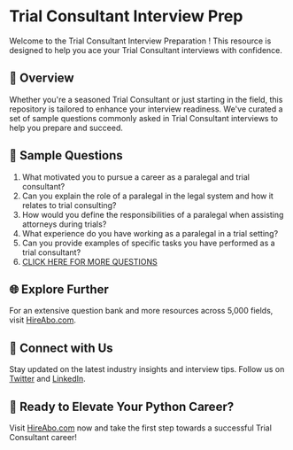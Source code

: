 # Trial Consultant Interview Prep

Welcome to the Trial Consultant Interview Preparation ! This resource is designed to help you ace your Trial Consultant interviews with confidence.

## 🚀 Overview

Whether you're a seasoned Trial Consultant or just starting in the field, this repository is tailored to enhance your interview readiness. We've curated a set of sample questions commonly asked in Trial Consultant interviews to help you prepare and succeed.

## 📝 Sample Questions

1. What motivated you to pursue a career as a paralegal and trial consultant?
2. Can you explain the role of a paralegal in the legal system and how it relates to trial consulting?
3. How would you define the responsibilities of a paralegal when assisting attorneys during trials?
4. What experience do you have working as a paralegal in a trial setting?
5. Can you provide examples of specific tasks you have performed as a trial consultant?
6. [CLICK HERE FOR MORE QUESTIONS](https://hireabo.com/job/9_2_34/Trial%20Consultant)

## 🌐 Explore Further

For an extensive question bank and more resources across 5,000 fields, visit [HireAbo.com](https://www.hireabo.com).

## 📱 Connect with Us

Stay updated on the latest industry insights and interview tips. Follow us on [Twitter](https://twitter.com/hireabo) and [LinkedIn](https://www.linkedin.com/in/hire-abo-3609972a8/).

## 🚀 Ready to Elevate Your Python Career?

Visit [HireAbo.com](https://www.hireabo.com) now and take the first step towards a successful Trial Consultant career!